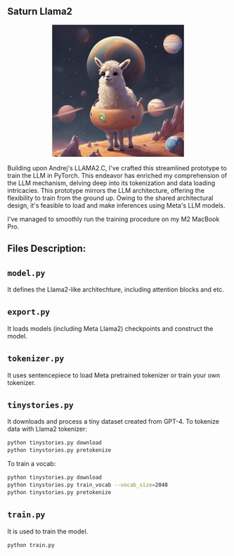 ## Saturn Llama2

<p align="center">
    <img src="assets/saturn_llama.png" width="300" height="300", alt="Saturn Llama">
</p>

Building upon Andrej's LLAMA2.C, I've crafted this streamlined prototype to train the LLM in PyTorch. This endeavor has enriched my comprehension of the LLM mechanism, delving deep into its tokenization and data loading intricacies. This prototype mirrors the LLM architecture, offering the flexibility to train from the ground up. Owing to the shared architectural design, it's feasible to load and make inferences using Meta's LLM models.

I've managed to smoothly run the training procedure on my M2 MacBook Pro.

## Files Description:

## `model.py`
It defines the Llama2-like architechture, including attention blocks and etc.

## `export.py`
It loads models (including Meta Llama2) checkpoints and construct the model.

## `tokenizer.py`
It uses sentencepiece to load Meta pretrained tokenizer or train your own tokenizer.

## `tinystories.py`
It downloads and process a tiny dataset created from GPT-4.
To tokenize data with Llama2 tokenizer:
```bash
python tinystories.py download
python tinystories.py pretokenize
```

To train a vocab: 
```bash
python tinystories.py download
python tinystories.py train_vocab --vocab_size=2048
python tinystories.py pretokenize
```

## `train.py`
It is used to train the model.
```bash
python train.py
```
